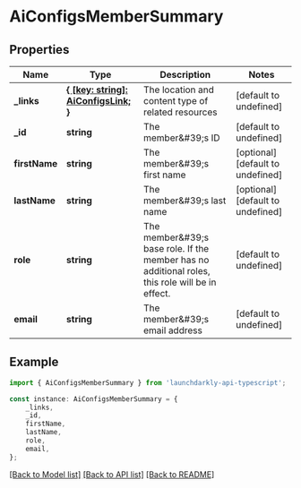 # AiConfigsMemberSummary


## Properties

Name | Type | Description | Notes
------------ | ------------- | ------------- | -------------
**_links** | [**{ [key: string]: AiConfigsLink; }**](AiConfigsLink.md) | The location and content type of related resources | [default to undefined]
**_id** | **string** | The member\&#39;s ID | [default to undefined]
**firstName** | **string** | The member\&#39;s first name | [optional] [default to undefined]
**lastName** | **string** | The member\&#39;s last name | [optional] [default to undefined]
**role** | **string** | The member\&#39;s base role. If the member has no additional roles, this role will be in effect. | [default to undefined]
**email** | **string** | The member\&#39;s email address | [default to undefined]

## Example

```typescript
import { AiConfigsMemberSummary } from 'launchdarkly-api-typescript';

const instance: AiConfigsMemberSummary = {
    _links,
    _id,
    firstName,
    lastName,
    role,
    email,
};
```

[[Back to Model list]](../README.md#documentation-for-models) [[Back to API list]](../README.md#documentation-for-api-endpoints) [[Back to README]](../README.md)

